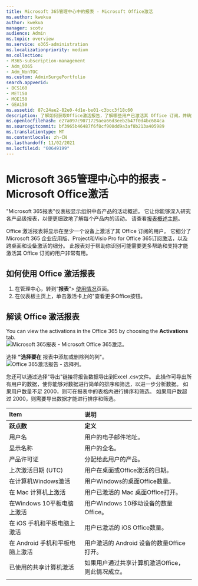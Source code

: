 ```yaml
---
title: Microsoft 365管理中心中的报表 - Microsoft Office激活
ms.author: kwekua
author: kwekua
manager: scotv
audience: Admin
ms.topic: overview
ms.service: o365-administration
ms.localizationpriority: medium
ms.collection:
- M365-subscription-management
- Adm_O365
- Adm_NonTOC
ms.custom: AdminSurgePortfolio
search.appverid:
- BCS160
- MET150
- MOE150
- GEA150
ms.assetid: 87c24ae2-82e0-4d1e-be01-c3bcc3f18c60
description: 了解如何获取Office激活报告，了解哪些用户已激活其 Office 订阅，并确定可能需要其他帮助的用户。
ms.openlocfilehash: e27a097c9071729aea66d3eeb2b47f0d4bc684ca
ms.sourcegitcommit: bf3965b46487f6f8cf900dd9a3af8b213a405989
ms.translationtype: MT
ms.contentlocale: zh-CN
ms.lasthandoff: 11/02/2021
ms.locfileid: "60649199"
---
```

# <a name="microsoft-365-reports-in-the-admin-center---microsoft-office-activations"></a>Microsoft 365管理中心中的报表 - Microsoft Office激活

"Microsoft 365报表"仪表板显示组织中各产品的活动概述。 它让你能够深入研究各产品级报表，以便更细致地了解每个产品内的活动。 请查看[报表概述主题](activity-reports.md)。
  
Office 激活报表将显示在至少一个设备上激活了其 Office 订阅的用户。 它细分了Microsoft 365 企业应用版、Project和Visio Pro for Office 365订阅激活，以及跨桌面和设备激活的细分。 此报表对于帮助你识别可能需要更多帮助和支持才能激活其 Office 订阅的用户非常有用。
  
## <a name="how-to-get-to-the-office-activations-report"></a>如何使用 Office 激活报表

1. 在管理中心，转到“**报表**”\> <a href="https://go.microsoft.com/fwlink/p/?linkid=2074756" target="_blank">使用情况</a>页面。 
2. 在仪表板主页上，单击激活卡上的"查看更多Office按钮。
  
## <a name="interpret-the-office-activations-report"></a>解读 Office 激活报表
  
You can view the activations in the Office 365 by choosing the **Activations** tab.<br/>![Microsoft 365报表 - Microsoft Office 365激活。](../../media/e1df82a2-3336-4b38-b66c-b286c44b82ee.png)

选择 **"选择要在** 报表中添加或删除列的列"。  <br/> ![Office 365激活报告 - 选择列。](../../media/d11a0efa-a067-4440-a4f3-71b618a90301.png)

您还可以通过选择"导出"链接将报告数据导出到Excel .csv文件。  此操作可导出所有用户的数据，使你能够对数据进行简单的排序和筛选，以进一步分析数据。 如果用户数量不足 2000，则可在报表中的表格内进行排序和筛选。 如果用户数超过 2000，则需要导出数据才能进行排序和筛选。 

|Item|说明|
|:-----|:-----|
|**跃点数**|**定义**|
|用户名  <br/> |用户的电子邮件地址。  <br/> |
|显示名称  <br/> |用户的全名。  <br/> |
|产品许可证  <br/> |分配给此用户的产品。  <br/> |
|上次激活日期 (UTC)   <br/> |用户在桌面或Office激活的日期。  <br/> |
|在计算机Windows激活  <br/> |用户Windows的桌面Office数量。  <br/> |
|在 Mac 计算机上激活 <br/> |用户已激活的 Mac 桌面Office打开。|
|在Windows 10平板电脑上激活  <br/> |用户Windows 10移动设备的数量Office。  <br/> |
|在 iOS 手机和平板电脑上激活  <br/> |用户已激活的 iOS Office数量。|
|在 Android 手机和平板电脑上激活  <br/> |用户激活的 Android 设备的数量Office打开。  <br/> |
|已使用的共享计算机激活 |如果用户通过共享计算机激活Office，则此情况成立。|
|||
   